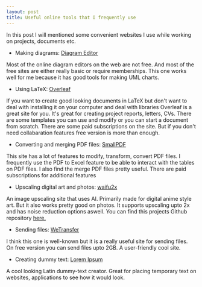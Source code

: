 ```yaml
---
layout: post
title: Useful online tools that I frequently use
---
```


In this post I will mentioned some convenient websites I use while working on projects, documents etc.

- Making diagrams: [Diagram Editor](https://diagrameditor.com) 

Most of the online diagram editors on the web are not free. And most of the free sites are either really basic or require memberships. This one works well for me because it has good tools for making UML charts. 

- Using LaTeX: [Overleaf](https://overleaf.com)

If you want to create good looking documents in LaTeX but don't want to deal with installing it on your computer and deal with libraries Overleaf is a great site for you. It's great for creating project reports, letters, CVs. There are some templates you can use and modify or you can start a document from scratch. There are some paid subscriptions on the site. But if you don't need collabaration features free version is more than enough. 

- Converting and merging PDF files: [SmallPDF](https://smallpdf.com)

This site has a lot of features to modify, transform, convert PDF files. I frequently use the PDF to Excel feature to be able to interact with the tables on PDF files. I also find the merge PDF files pretty useful. There are paid subscriptions for additional features

- Upscaling digital art and photos: [waifu2x](http://waifu2x.udp.jp/index.html)

An image upscaling site that uses AI. Primarily made for digital anime style art. But it also works pretty good on photos. It supports upscaling upto 2x and has noise reduction options aswell. You can find this projects Github repository [here.](https://github.com/nagadomi/waifu2x)

- Sending files: [WeTransfer](https://wetransfer.com)

I think this one is well-known but it is a really useful site for sending files. On free version you can send files upto 2GB. A user-friendly cool site.

- Creating dummy text: [Lorem Ipsum](https://lipsum.com)

A cool looking Latin dummy-text creator. Great for placing temporary text on websites, applications to see how it would look.





